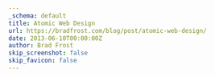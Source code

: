 ```yaml
---
_schema: default
title: Atomic Web Design
url: https://bradfrost.com/blog/post/atomic-web-design/
date: 2013-06-10T00:00:00Z
author: Brad Frost
skip_screenshot: false
skip_favicon: false
---
```

